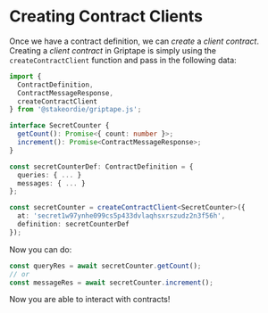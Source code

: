 # Creating Contract Clients

Once we have a contract definition, we can _create_ a _client contract_. Creating a _client contract_ in Griptape is simply using the `createContractClient` function and pass in the following data:

```typescript
import {
  ContractDefinition,
  ContractMessageResponse,
  createContractClient
} from '@stakeordie/griptape.js';

interface SecretCounter {
  getCount(): Promise<{ count: number }>;
  increment(): Promise<ContractMessageResponse>;
}

const secretCounterDef: ContractDefinition = {
  queries: { ... }
  messages: { ... }
};

const secretCounter = createContractClient<SecretCounter>({
  at: 'secret1w97ynhe099cs5p433dvlaqhsxrszudz2n3f56h',
  definition: secretCounterDef
});
```

Now you can do:

```typescript
const queryRes = await secretCounter.getCount();
// or
const messageRes = await secretCounter.increment();
```

Now you are able to interact with contracts!
